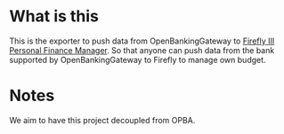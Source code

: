 # What is this

This is the exporter to push data from OpenBankingGateway to [Firefly III Personal Finance Manager](https://github.com/firefly-iii/firefly-iii).
So that anyone can push data from the bank supported by OpenBankingGateway to Firefly to manage own budget.


# Notes 

We aim to have this project decoupled from OPBA.
